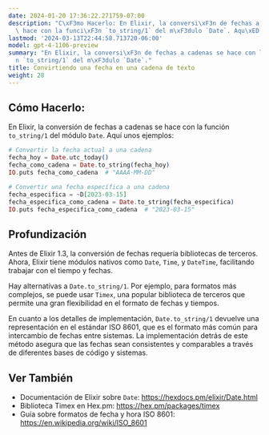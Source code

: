 ```yaml
---
date: 2024-01-20 17:36:22.271759-07:00
description: "C\xF3mo Hacerlo: En Elixir, la conversi\xF3n de fechas a cadenas se\
  \ hace con la funci\xF3n `to_string/1` del m\xF3dulo `Date`. Aqu\xED unos ejemplos."
lastmod: '2024-03-13T22:44:58.713720-06:00'
model: gpt-4-1106-preview
summary: "En Elixir, la conversi\xF3n de fechas a cadenas se hace con la funci\xF3\
  n `to_string/1` del m\xF3dulo `Date`."
title: Convirtiendo una fecha en una cadena de texto
weight: 28
---
```


## Cómo Hacerlo:
En Elixir, la conversión de fechas a cadenas se hace con la función `to_string/1` del módulo `Date`. Aquí unos ejemplos:

```elixir
# Convertir la fecha actual a una cadena
fecha_hoy = Date.utc_today()
fecha_como_cadena = Date.to_string(fecha_hoy)
IO.puts fecha_como_cadena  # "AAAA-MM-DD"

# Convertir una fecha específica a una cadena
fecha_especifica = ~D[2023-03-15]
fecha_especifica_como_cadena = Date.to_string(fecha_especifica)
IO.puts fecha_especifica_como_cadena  # "2023-03-15"
```

## Profundización
Antes de Elixir 1.3, la conversión de fechas requería bibliotecas de terceros. Ahora, Elixir tiene módulos nativos como `Date`, `Time`, y `DateTime`, facilitando trabajar con el tiempo y fechas.

Hay alternativas a `Date.to_string/1`. Por ejemplo, para formatos más complejos, se puede usar `Timex`, una popular biblioteca de terceros que permite una gran flexibilidad en el formato de fechas y tiempos.

En cuanto a los detalles de implementación, `Date.to_string/1` devuelve una representación en el estándar ISO 8601, que es el formato más común para intercambio de fechas entre sistemas. La implementación detrás de este método asegura que las fechas sean consistentes y comparables a través de diferentes bases de código y sistemas.

## Ver También
- Documentación de Elixir sobre `Date`: https://hexdocs.pm/elixir/Date.html
- Biblioteca Timex en Hex.pm: https://hex.pm/packages/timex
- Guía sobre formatos de fecha y hora ISO 8601: https://en.wikipedia.org/wiki/ISO_8601
